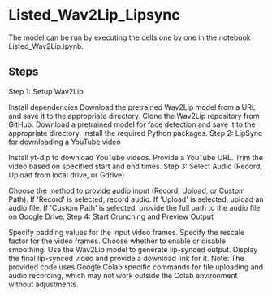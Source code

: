 # Listed_Wav2Lip_Lipsync

The model can be run by executing the cells one by one in the notebook Listed_Wav2Lip.ipynb.

## Steps

Step 1: Setup Wav2Lip

Install dependencies
Download the pretrained Wav2Lip model from a URL and save it to the appropriate directory.
Clone the Wav2Lip repository from GitHub.
Download a pretrained model for face detection and save it to the appropriate directory.
Install the required Python packages.
Step 2: LipSync for downloading a YouTube video

Install yt-dlp to download YouTube videos.
Provide a YouTube URL.
Trim the video based on specified start and end times.
Step 3: Select Audio (Record, Upload from local drive, or Gdrive)

Choose the method to provide audio input (Record, Upload, or Custom Path).
If 'Record' is selected, record audio.
If 'Upload' is selected, upload an audio file.
If 'Custom Path' is selected, provide the full path to the audio file on Google Drive.
Step 4: Start Crunching and Preview Output

Specify padding values for the input video frames.
Specify the rescale factor for the video frames.
Choose whether to enable or disable smoothing.
Use the Wav2Lip model to generate lip-synced output.
Display the final lip-synced video and provide a download link for it.
Note: The provided code uses Google Colab specific commands for file uploading and audio recording, which may not work outside the Colab environment without adjustments.

